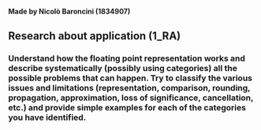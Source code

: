 **Made by Nicolò Baroncini (1834907)**

## Research about application (1_RA)
### Understand how the floating point representation works and describe systematically (possibly using categories) all the possible problems that can happen. Try to classify the various issues and limitations (representation, comparison, rounding, propagation, approximation, loss of significance, cancellation, etc.) and provide simple examples for each of the categories you have identified.
